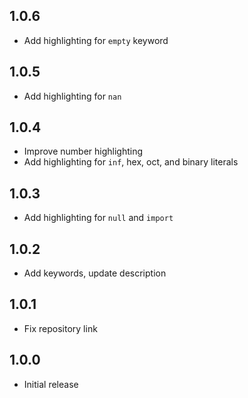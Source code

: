## 1.0.6

- Add highlighting for `empty` keyword

## 1.0.5

- Add highlighting for `nan`

## 1.0.4

- Improve number highlighting
- Add highlighting for `inf`, hex, oct, and binary literals

## 1.0.3

- Add highlighting for `null` and `import`

## 1.0.2

- Add keywords, update description

## 1.0.1

- Fix repository link

## 1.0.0

- Initial release
